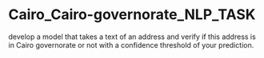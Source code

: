 # Cairo_Cairo-governorate_NLP_TASK
 develop a model that takes a text of an address and verify if this address is in Cairo governorate or not with a confidence threshold of your prediction.
